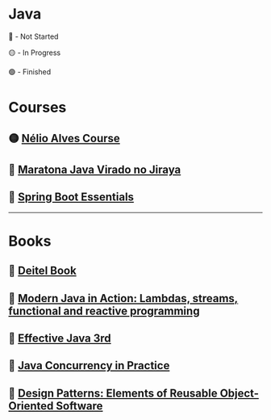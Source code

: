 # Java

🔴 - Not Started

🟡 - In Progress

🟢 - Finished

# Courses

## 🟡 [Nélio Alves Course](https://github.com/thomazllr/java/blob/main/courses/Nelio%20Alves.md) 

## 🔴 [ Maratona Java Virado no Jiraya](https://github.com/thomazllr/java/blob/main/courses/Maratona%20Java.md)

## 🔴 [Spring Boot Essentials](https://youtube.com/playlist?list=PL62G310vn6nFBIxp6ZwGnm8xMcGE3VA5H&si=fKufbAoJ0-U3A2tR)



---
# Books

## 🔴 [Deitel Book](https://www.amazon.com.br/Java-como-programar-Paul-Deitel-ebook/dp/B01IPIN4WO)

## 🔴 [Modern Java in Action: Lambdas, streams, functional and reactive programming](https://a.co/d/jj4TPb0)

## 🔴 [Effective Java 3rd](https://a.co/d/hyb2TmU)

## 🔴 [Java Concurrency in Practice](https://a.co/d/8FUV7CF)

## 🔴 [Design Patterns: Elements of Reusable Object-Oriented Software](https://a.co/d/143TaQV)

